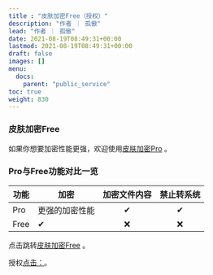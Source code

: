 ```yaml
---
title : "皮肤加密Free（授权）"
description: "作者 ｜ 孤傲"
lead: "作者 ｜ 孤傲"
date: 2021-08-19T08:49:31+00:00
lastmod: 2021-08-19T08:49:31+00:00
draft: false 
images: []
menu:
  docs:
    parent: "public_service"
toc: true
weight: 830
---
```


### 皮肤加密Free

如果你想要加密性能更强，欢迎使用[皮肤加密Pro](https://skin.gushao.club/docs/extra_service/skinencryptpro/) 。

### Pro与Free功能对比一览
| 功能 |     加密    |加密文件内容| 禁止转系统 |
| --- | -------------  |:--:|:--:| 
| Pro |   更强的加密性能 | ✔ | ✔ |
| Free |   ✔ | ❌ | ❌ |

点击跳转[皮肤加密Free](https://skin.gushao.club/docs/public_service/SkinEncrypt/) 。

授权[点击：](https://skin.gushao.club/docs/public_service/)。
